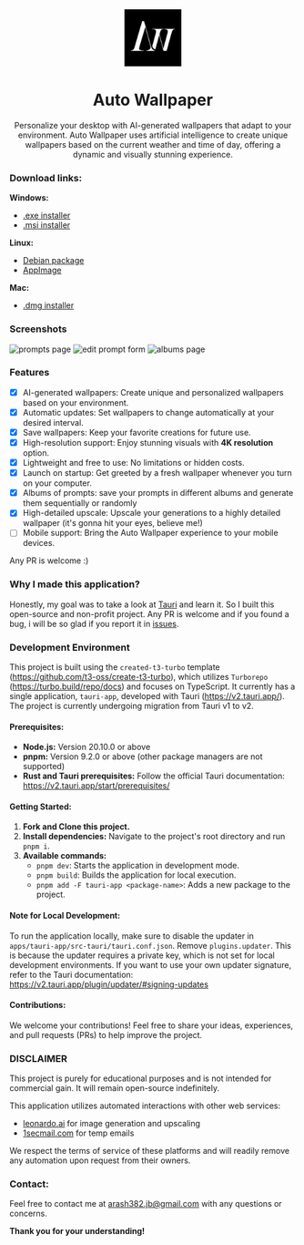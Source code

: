 <div align="center">
   <img width="100" height="100" src="apps/tauri-app/src-tauri/icons/icon.png" />

   <h1>Auto Wallpaper</h1>
   <p>Personalize your desktop with AI-generated wallpapers that adapt to your environment. Auto Wallpaper uses artificial intelligence to create unique wallpapers based on the current weather and time of day, offering a dynamic and visually stunning experience.</p>
</div>

### Download links:

**Windows:**  
   - [.exe installer](https://github.com/auto-wallpaper/auto-wallpaper/releases/latest/download/Auto.Wallpaper_0.2.4_x64-setup.exe) 
   - [.msi installer](https://github.com/auto-wallpaper/auto-wallpaper/releases/latest/download/Auto.Wallpaper_0.2.4_x64_en-US.msi)

**Linux:** 
   - [Debian package](https://github.com/auto-wallpaper/auto-wallpaper/releases/latest/download/auto-wallpaper_0.2.4_amd64.deb) 
   - [AppImage](https://github.com/auto-wallpaper/auto-wallpaper/releases/latest/download/auto-wallpaper_0.2.4_amd64.AppImage)
   
**Mac:** 
   - [.dmg installer](https://github.com/auto-wallpaper/auto-wallpaper/releases/latest/download/Auto.Wallpaper_0.2.4_x64.dmg)

### Screenshots

![prompts page](https://github.com/user-attachments/assets/69cd6e04-9c49-4ce6-93d1-9f7524c4efa9)
![edit prompt form](https://github.com/user-attachments/assets/685efddf-1012-4bfe-9327-a996537a9bf4)
![albums page](https://github.com/user-attachments/assets/5bf1a359-55e8-4a35-b952-fb0109ce59ee)

### Features

- [x] AI-generated wallpapers: Create unique and personalized wallpapers based on your environment.
- [x] Automatic updates: Set wallpapers to change automatically at your desired interval.
- [x] Save wallpapers: Keep your favorite creations for future use.
- [x] High-resolution support: Enjoy stunning visuals with **4K resolution** option.
- [x] Lightweight and free to use: No limitations or hidden costs.
- [x] Launch on startup: Get greeted by a fresh wallpaper whenever you turn on your computer.
- [x] Albums of prompts: save your prompts in different albums and generate them sequentially or randomly
- [x] High-detailed upscale: Upscale your generations to a highly detailed wallpaper (it's gonna hit your eyes, believe me!)
- [ ] Mobile support: Bring the Auto Wallpaper experience to your mobile devices.

Any PR is welcome :)

### Why I made this application?
Honestly, my goal was to take a look at [Tauri](https://tauri.app/) and learn it. So I built this open-source and non-profit project. Any PR is welcome and if you found a bug, i will be so glad if you report it in [issues](https://github.com/auto-wallpaper/auto-wallpaper/issues).

### Development Environment

This project is built using the `created-t3-turbo` template (https://github.com/t3-oss/create-t3-turbo), which utilizes `Turborepo` (https://turbo.build/repo/docs) and focuses on TypeScript. It currently has a single application, `tauri-app`, developed with Tauri (https://v2.tauri.app/). The project is currently undergoing migration from Tauri v1 to v2.

#### Prerequisites:

- **Node.js:** Version 20.10.0 or above
- **pnpm:** Version 9.2.0 or above (other package managers are not supported)
- **Rust and Tauri prerequisites:** Follow the official Tauri documentation: https://v2.tauri.app/start/prerequisites/

#### Getting Started:

1. **Fork and Clone this project.**
2. **Install dependencies:** Navigate to the project's root directory and run `pnpm i`.
3. **Available commands:**
   - `pnpm dev`: Starts the application in development mode.
   - `pnpm build`: Builds the application for local execution.
   - `pnpm add -F tauri-app <package-name>`: Adds a new package to the project.

#### Note for Local Development:

To run the application locally, make sure to disable the updater in `apps/tauri-app/src-tauri/tauri.conf.json`. Remove `plugins.updater`. This is because the updater requires a private key, which is not set for local development environments. If you want to use your own updater signature, refer to the Tauri documentation: https://v2.tauri.app/plugin/updater/#signing-updates

#### Contributions:

We welcome your contributions! Feel free to share your ideas, experiences, and pull requests (PRs) to help improve the project.

### DISCLAIMER
This project is purely for educational purposes and is not intended for commercial gain. It will remain open-source indefinitely.

This application utilizes automated interactions with other web services:
- [leonardo.ai](https://leonardo.ai/) for image generation and upscaling
- [1secmail.com](https://1secmail.com/) for temp emails

We respect the terms of service of these platforms and will readily remove any automation upon request from their owners.

### Contact:

Feel free to contact me at arash382.jb@gmail.com with any questions or concerns.

**Thank you for your understanding!**
